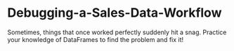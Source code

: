 # Debugging-a-Sales-Data-Workflow
Sometimes, things that once worked perfectly suddenly hit a snag. Practice your knowledge of DataFrames to find the problem and fix it!
